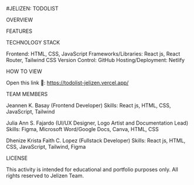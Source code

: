#JELIZEN: TODOLIST


OVERVIEW



FEATURES



TECHNOLOGY STACK

Frontend: HTML, CSS, JavaScript
Frameworks/Libraries: React js, React Router, Tailwind CSS
Version Control: GitHub 
Hosting/Deployment: Netlify

HOW TO VIEW

Open this link 🔗: https://todolist-jelizen.vercel.app/

TEAM MEMBERS

Jeannen K. Basay
(Frontend Developer)
Skills: React js, HTML, CSS, JavaScript, Tailwind

Julia Ann S. Fajardo 
(UI/UX Designer, Logo Artist and Documentation Lead)
Skills: Figma, Microsoft Word/Google Docs, Canva, HTML, CSS

Dhenize Krista Faith C. Lopez
(Fullstack Developer)
Skills: React js, HTML, CSS, JavaScript, Tailwind, Figma

LICENSE 

This activity is intended for educational and portfolio purposes only. All rights reserved to Jelizen Team.
